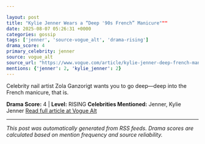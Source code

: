 ```yaml
---

layout: post
title: "Kylie Jenner Wears a “Deep '90s French” Manicure"""
date: 2025-08-07 05:26:31 +0000
categories: gossip
tags: ['jenner', 'source-vogue_alt', 'drama-rising']
drama_score: 4
primary_celebrity: jenner
source: vogue_alt
source_url: "https://www.vogue.com/article/kylie-jenner-deep-french-manicure"""
mentions: {'jenner': 2, 'kylie_jenner': 2}
---
```


Celebrity nail artist Zola Ganzorigt wants you to go deep—deep into the French manicure, that is.

**Drama Score:** 4 | **Level:** RISING **Celebrities Mentioned:** Jenner, Kylie Jenner [Read full article at Vogue Alt](https://www.vogue.com/article/kylie-jenner-deep-french-manicure)

---

*This post was automatically generated from RSS feeds. Drama scores are calculated based on mention frequency and source reliability.*